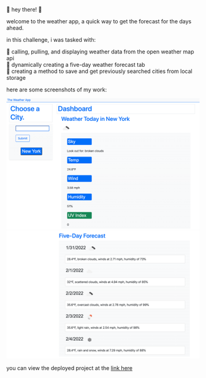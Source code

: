 🌸 hey there! 🌸 <br />

welcome to the weather app, a quick way to get the forecast for the days ahead. <br />

in this challenge, i was tasked with: <br />

🍓 calling, pulling, and displaying weather data from the open weather map api <br />
🍓 dynamically creating a five-day weather forecast tab <br />
🍓 creating a method to save and get previously searched cities from local storage <br />

here are some screenshots of my work:

<img src ="./Assets/images/weather-app-img-1.png">
<img src ="./Assets/images/weather-app-img-2.png">

you can view the deployed project at the <a href="https://descardi-b.github.io/the-weather-app/">link here</a>
